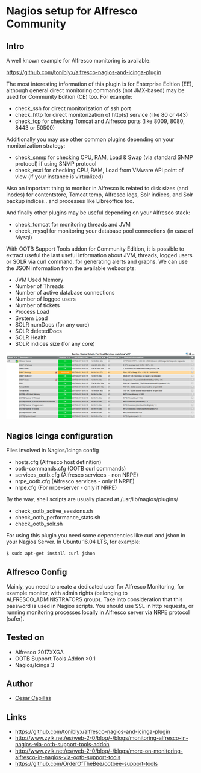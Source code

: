 # Nagios setup for Alfresco Community

## Intro

A well known example for Alfresco monitoring is available: 

https://github.com/toniblyx/alfresco-nagios-and-icinga-plugin

The most interesting information of this plugin is for Enterprise Edition (EE), although general direct monitoring commands (not JMX-based) may be used for Community Edition (CE) too. For example:

- check_ssh for direct monitorization of ssh port
- check_http for direct monitorization of http(s) service (like 80 or 443)
- check_tcp for checking Tomcat and Alfresco ports (like 8009, 8080, 8443 or 50500)

Additionally you may use other common plugins depending on your monitorization strategy:
- check_snmp for checking CPU, RAM, Load & Swap (via standard SNMP protocol) if using SNMP protocol
- check_esxi for checking CPU, RAM, Load from VMware API point of view (if your instance is virtualized)

Also an important thing to monitor in Alfresco is related to disk sizes (and inodes) for contentstore, Tomcat temp, Alfresco logs, Solr indices, and Solr backup indices.. and processes like Libreoffice too. 

And finally other plugins may be useful depending on your Alfresco stack:
- check_tomcat for monitoring threads and JVM 
- check_mysql for monitoring your database pool connections (in case of Mysql)
 
With OOTB Support Tools addon for Community Edition, it is possible to extract useful the last useful information about JVM, threads, logged users or SOLR via curl command, for generating alerts and graphs. We can use the JSON information from the available webscripts:

- JVM Used Memory
- Number of Threads
- Number of active database connections
- Number of logged users
- Number of tickets
- Process Load
- System Load
- SOLR numDocs (for any core)
- SOLR deletedDocs
- SOLR Health
- SOLR indices size (for any core)

![Nagios Alfresco](images/OOTB-monitor.png)

## Nagios Icinga configuration

Files involved in Nagios/Icinga config

- hosts.cfg (Alfresco host definition)
- ootb-commands.cfg (OOTB curl commands)
- services_ootb.cfg (Alfresco services - non NRPE)
- nrpe_ootb.cfg (Alfresco services - only if NRPE)
- nrpe.cfg (For nrpe-server - only if NRPE)

By the way, shell scripts are usually placed at /usr/lib/nagios/plugins/

- check_ootb_active_sessions.sh
- check_ootb_performance_stats.sh
- check_ootb_solr.sh

For using this plugin you need some dependencies like curl and jshon in your Nagios Server. In Ubuntu 16.04 LTS, for example:

```
$ sudo apt-get install curl jshon
```

## Alfresco Config

Mainly, you need to create a dedicated user for Alfresco Monitoring, for example monitor, with admin rights (belonging to ALFRESCO_ADMINISTRATORS group). Take into consideration that this password is used in Nagios scripts. You should use SSL in http requests, or running monitoring processes locally in Alfresco server via NRPE protocol (safer).

## Tested on

- Alfresco 2017XXGA
- OOTB Support Tools Addon >0.1
- Nagios/Icinga 3

## Author

- [Cesar Capillas](http://github.com/CesarCapillas)

## Links

- https://github.com/toniblyx/alfresco-nagios-and-icinga-plugin
- http://www.zylk.net/es/web-2-0/blog/-/blogs/monitoring-alfresco-in-nagios-via-ootb-support-tools-addon
- http://www.zylk.net/es/web-2-0/blog/-/blogs/more-on-monitoring-alfresco-in-nagios-via-ootb-support-tools
- https://github.com/OrderOfTheBee/ootbee-support-tools
